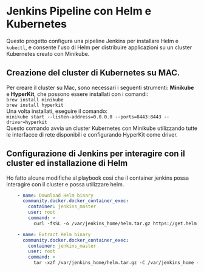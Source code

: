 # Jenkins Pipeline con Helm e Kubernetes

Questo progetto configura una pipeline Jenkins per installare Helm e `kubectl`, e consente l'uso di Helm per distribuire applicazioni su un cluster Kubernetes creato con Minikube.

## Creazione del cluster di Kubernetes su MAC.

Per creare il cluster su Mac, sono necessari i seguenti strumenti: **Minikube** e **HyperKit**, che possono essere installati con i comandi:  
`brew install minikube`  
`brew install hyperkit`  
Una volta installati, eseguire il comando:  
`minikube start --listen-address=0.0.0.0 --ports=8443:8443 --driver=hyperkit`  
Questo comando avvia un cluster Kubernetes con Minikube utilizzando tutte le interfacce di rete disponibili e configurando HyperKit come driver.

## Configurazione di Jenkins per interagire con il cluster ed installazione di Helm

Ho fatto alcune modifiche al playbook cosi che il container jenkins possa interagire con il cluster e possa utilizzare helm.
```yaml
    - name: Download Helm binary
      community.docker.docker_container_exec:
        container: jenkins_master
        user: root
        command: >
          curl -fsSL -o /var/jenkins_home/helm.tar.gz https://get.helm.sh/helm-v3.16.3-linux-amd64.tar.gz

    - name: Extract Helm binary
      community.docker.docker_container_exec:
        container: jenkins_master
        user: root
        command: >
          tar -xzf /var/jenkins_home/helm.tar.gz -C /var/jenkins_home --strip-components=1 linux-amd64/helm
```

 
